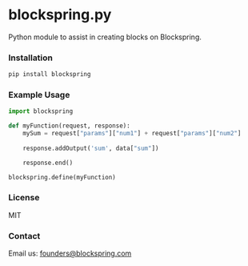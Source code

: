 # blockspring.py

Python module to assist in creating blocks on Blockspring.

### Installation

```bash
pip install blockspring
```

### Example Usage

```python
import blockspring

def myFunction(request, response):
    mySum = request["params"]["num1"] + request["params"]["num2"]
    
    response.addOutput('sum', data["sum"])

    response.end()

blockspring.define(myFunction)
```

### License

MIT

### Contact

Email us: founders@blockspring.com
